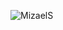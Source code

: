 ![MizaelS](https://github-readme-stats.vercel.app/api?username=MizaelS&show_icons=true&theme=radical)

